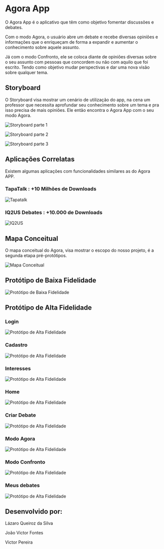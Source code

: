# Agora App
O Agora App é o aplicativo que têm como objetivo fomentar discussões e debates.

Com o modo Agora, o usuário abre um debate e recebe diversas opiniões e informações que o enriqueçam de forma a expandir e aumentar o conhecimento sobre aquele assunto.

Já com o modo Confronto, ele se coloca diante de opiniões diversas sobre o seu assunto com pessoas que concordem ou não com aquilo que foi escrito. Tendo como objetivo mudar perspectivas e dar uma nova visão sobre qualquer tema.


## Storyboard 

O Storyboard visa mostrar um cenário de utilização do app, na cena um professor que necessita aprofundar seu conhecimento sobre um tema e pra isso precisa de mais opiniões. Ele então encontra o Agora App com o seu modo Agora. 

![Storyboard parte 1](Storyboard/imgs/storyboardpt1.jpg)

![Storyboard parte 2](Storyboard/imgs/storyboardpt2.jpg)

![Storyboard parte 3](Storyboard/imgs/storyboardpt3.jpg)


## Aplicações Correlatas

Existem algumas aplicações com funcionalidades similares as do Agora APP. 

### TapaTalk : +10 Milhões de Downloads 

![Tapatalk](AplicacoesCorrelatas/tapatalk.png)

### IQ2US Debates : +10.000 de Downloads

![IQ2US](AplicacoesCorrelatas/iq2us.png)

## Mapa Conceitual

O mapa conceitual do Agora, visa mostrar o escopo do nosso projeto, é a segunda etapa pré-protótipos.
  
![Mapa Conceitual](MapaConceitual/../Mapa%20Conceitual/Conceitual%20Map.png)


## Protótipo de Baixa Fidelidade

![Protótipo de Baixa Fidelidade](PrototipoBaixaFidelidade/imgs/AgoraBaixaFidelidade.PNG)


## Protótipo de Alta Fidelidade

### Login

![Protótipo de Alta Fidelidade](PrototipoAltaFidelidade/imgs/Login.PNG)

### Cadastro

![Protótipo de Alta Fidelidade](PrototipoAltaFidelidade/imgs/Cadastro.PNG)

### Interesses

![Protótipo de Alta Fidelidade](PrototipoAltaFidelidade/imgs/Interesses.PNG)

### Home

![Protótipo de Alta Fidelidade](PrototipoAltaFidelidade/imgs/Home.PNG)

### Criar Debate

![Protótipo de Alta Fidelidade](PrototipoAltaFidelidade/imgs/CreateDebate.PNG)

### Modo Agora

![Protótipo de Alta Fidelidade](PrototipoAltaFidelidade/imgs/AgoraMode.PNG)

### Modo Confronto

![Protótipo de Alta Fidelidade](PrototipoAltaFidelidade/imgs/ConfrontationMode.PNG)

### Meus debates

![Protótipo de Alta Fidelidade](PrototipoAltaFidelidade/imgs/Mydebates.PNG)


## Desenvolvido por:

<p>Lázaro Queiroz da Silva<p>
<p>João Victor Fontes<p>
<p>Victor Pereira<p>






